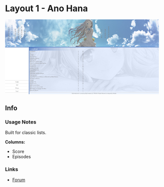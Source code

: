 # Layout 1 - Ano Hana

![](gallery/demo.jpg)

## Info

### Usage Notes

Built for classic lists.

**Columns:**

- Score
- Episodes

### Links

- [Forum](https://myanimelist.net/forum/?topicid=648885)